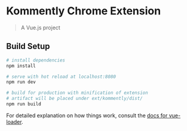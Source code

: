 # Kommently Chrome Extension

> A Vue.js project

## Build Setup

``` bash
# install dependencies
npm install

# serve with hot reload at localhost:8080
npm run dev

# build for production with minification of extension
# artifact will be placed under ext/kommently/dist/
npm run build
```

For detailed explanation on how things work, consult the [docs for vue-loader](http://vuejs.github.io/vue-loader).
